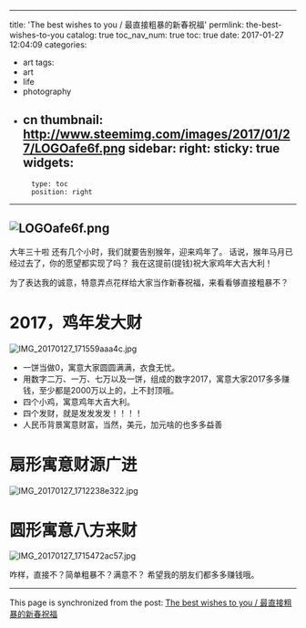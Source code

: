 
---
title: 'The best wishes to you / 最直接粗暴的新春祝福'
permlink: the-best-wishes-to-you
catalog: true
toc_nav_num: true
toc: true
date: 2017-01-27 12:04:09
categories:
- art
tags:
- art
- life
- photography
- cn
thumbnail: http://www.steemimg.com/images/2017/01/27/LOGOafe6f.png
sidebar:
    right:
        sticky: true
widgets:
    -
        type: toc
        position: right
---


![LOGOafe6f.png](http://www.steemimg.com/images/2017/01/27/LOGOafe6f.png)
----

大年三十啦
还有几个小时，我们就要告别猴年，迎来鸡年了。
话说，猴年马月已经过去了，你的愿望都实现了吗？
我在这提前(提钱)祝大家鸡年大吉大利！

为了表达我的诚意，特意弄点花样给大家当作新春祝福，来看看够直接粗暴不？

# 2017，鸡年发大财
![IMG_20170127_171559aaa4c.jpg](http://www.steemimg.com/images/2017/01/27/IMG_20170127_171559aaa4c.jpg)
* 一饼当做0，寓意大家圆圆满满，衣食无忧。
* 用数字二万、一万、七万以及一饼，组成的数字2017，寓意大家2017多多赚钱，至少都是2000万以上的，上不封顶哦。
* 四个小鸡，寓意鸡年大吉大利。
* 四个发财，就是发发发发！！！！
* 人民币背景寓意财富，当然，美元，加元啥的也多多益善

# 扇形寓意财源广进
![IMG_20170127_1712238e322.jpg](http://www.steemimg.com/images/2017/01/27/IMG_20170127_1712238e322.jpg)

# 圆形寓意八方来财
![IMG_20170127_1715472ac57.jpg](http://www.steemimg.com/images/2017/01/27/IMG_20170127_1715472ac57.jpg)

咋样，直接不？简单粗暴不？满意不？
希望我的朋友们都多多赚钱哦。

- - -

This page is synchronized from the post: [The best wishes to you / 最直接粗暴的新春祝福](https://steemit.com/@oflyhigh/the-best-wishes-to-you)
